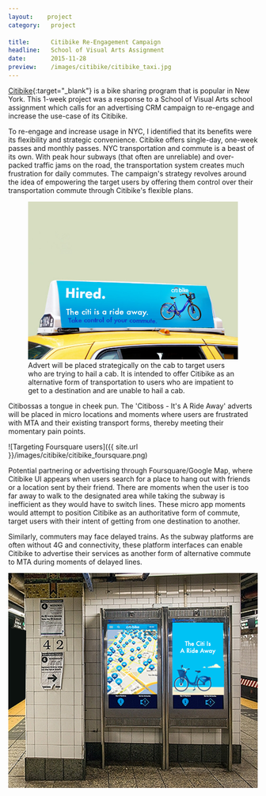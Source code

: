 ```yaml
---
layout:    project
category:   project

title:      Citibike Re-Engagement Campaign
headline:   School of Visual Arts Assignment
date:       2015-11-28
preview:    /images/citibike/citibike_taxi.jpg
---
```



[Citibike](https://www.citibikenyc.com/){:target="_blank"} is a bike sharing program that is popular in New York. This 1-week project was a response to a School of Visual Arts school assignment which calls for an advertising CRM campaign to re-engage and increase the use-case of its Citibike.

To re-engage and increase usage in NYC, I identified that its benefits were its flexibility and strategic convenience.  Citibike offers single-day, one-week passes and monthly passes. NYC transportation and commute is a beast of its own. With peak hour subways (that often are unreliable) and over-packed traffic jams on the road, the transportation system creates much frustration for daily commutes. The campaign's strategy revolves around the idea of empowering the target users by offering them control over their transportation commute through Citibike's flexible plans.

<figure>
<img src="/images/citibike/citibike_taxi.jpg" class="imgbleed">
<figcaption>Advert will be placed strategically on the cab to target users who are trying to hail a cab. It is intended to offer Citibike as an alternative form of transportation to users who are impatient to get to a destination and are unable to hail a cab.</figcaption>
</figure>

Citibossas a tongue in cheek pun. The 'Citiboss - It's A Ride Away' adverts will be placed in micro locations and moments where users are frustrated with MTA and their existing transport forms, thereby meeting their momentary pain points.

![Targeting Foursquare users]({{ site.url }}/images/citibike/citibike_foursquare.png)

Potential partnering or advertising through Foursquare/Google Map, where Citibike UI appears when users search for a place to hang out with friends or a location sent by their friend. There are moments when the user is too far away to walk to the designated area while taking the subway is inefficient as they would have to switch lines. These micro app moments would attempt to position Citibike as an authoritative form of commute, target users with their intent of getting from one destination to another.

Similarly, commuters may face delayed trains. As the subway platforms are often without 4G and connectivity, these platform interfaces can enable Citibike to advertise their services as another form of alternative commute to MTA during moments of delayed lines.

<img src="/images/citibike/subway citibike 2.png" class="images-2x2">
